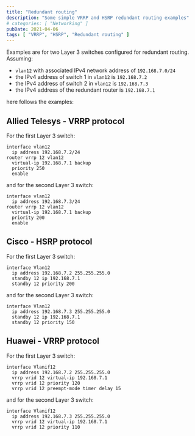 ```yaml
---
title: "Redundant routing"
description: "Some simple VRRP and HSRP redundant routing examples"
# categories: [ "Networking" ]
pubDate: 2021-04-06
tags: [ "VRRP", "HSRP", "Redundant routing" ]
---
```


Examples are for two Layer 3 switches configured for redundant routing.
Assuming:

- `vlan12` with associated IPv4 network address of `192.168.7.0/24`
- the IPv4 address of switch 1 in `vlan12` is `192.168.7.2`
- the IPv4 address of switch 2 in `vlan12` is `192.168.7.3`
- the IPv4 address of the redundant router is `192.168.7.1`

here follows the examples:

## Allied Telesys - VRRP protocol

For the first Layer 3 switch:

```text
interface vlan12
  ip address 192.168.7.2/24
router vrrp 12 vlan12
  virtual-ip 192.168.7.1 backup
  priority 250
  enable
```

and for the second Layer 3 switch:

```text
interface vlan12
  ip address 192.168.7.3/24
router vrrp 12 vlan12
  virtual-ip 192.168.7.1 backup
  priority 200
  enable
```

## Cisco - HSRP protocol

For the first Layer 3 switch:

```text
interface Vlan12
  ip address 192.168.7.2 255.255.255.0
  standby 12 ip 192.168.7.1
  standby 12 priority 200
```

and for the second Layer 3 switch:

```text
interface Vlan12
  ip address 192.168.7.3 255.255.255.0
  standby 12 ip 192.168.7.1
  standby 12 priority 150
```

## Huawei - VRRP protocol

For the first Layer 3 switch:

```text
interface Vlanif12
  ip address 192.168.7.2 255.255.255.0
  vrrp vrid 12 virtual-ip 192.168.7.1
  vrrp vrid 12 priority 120
  vrrp vrid 12 preempt-mode timer delay 15
```

and for the second Layer 3 switch:

```text
interface Vlanif12
  ip address 192.168.7.3 255.255.255.0
  vrrp vrid 12 virtual-ip 192.168.7.1
  vrrp vrid 12 priority 110
```
